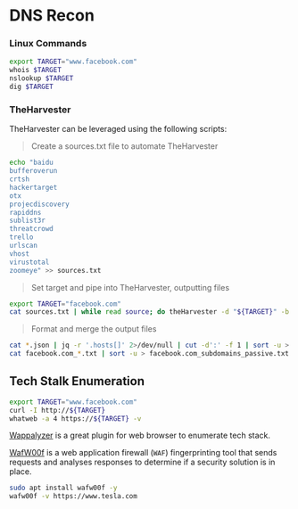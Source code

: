 # DNS Recon
### Linux Commands

```bash
export TARGET="www.facebook.com"
whois $TARGET
nslookup $TARGET
dig $TARGET
```

### TheHarvester
 TheHarvester can be leveraged using the following scripts:

>Create a sources.txt file to automate TheHarvester

```bash
echo "baidu
bufferoverun
crtsh
hackertarget
otx
projecdiscovery
rapiddns
sublist3r
threatcrowd
trello
urlscan
vhost
virustotal
zoomeye" >> sources.txt
```

>Set target and pipe into TheHarvester, outputting files

```bash
export TARGET="facebook.com"
cat sources.txt | while read source; do theHarvester -d "${TARGET}" -b $source -f "${source}_${TARGET}";done
```

>Format and merge the output files

```bash
cat *.json | jq -r '.hosts[]' 2>/dev/null | cut -d':' -f 1 | sort -u > "${TARGET}_theHarvester.txt"
cat facebook.com_*.txt | sort -u > facebook.com_subdomains_passive.txt
```

## Tech Stalk Enumeration
```bash
export TARGET="www.facebook.com"
curl -I http://${TARGET}
whatweb -a 4 https://${TARGET} -v
```

[Wappalyzer](https://www.wappalyzer.com/) is a great plugin for web browser to enumerate tech stack.
 
 [WafW00f](https://github.com/EnableSecurity/wafw00f)  is a web application firewall (`WAF`) fingerprinting tool that sends requests and analyses responses to determine if a security solution is in place.

```bash
sudo apt install wafw00f -y
wafw00f -v https://www.tesla.com
```